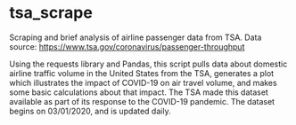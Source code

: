 # tsa_scrape
Scraping and brief analysis of airline passenger data from TSA.
Data source: https://www.tsa.gov/coronavirus/passenger-throughput

Using the requests library and Pandas, this script pulls data about domestic airline traffic volume in the United States from 
the TSA, generates a plot which illustrates the impact of COVID-19 on air travel volume, and makes some basic calculations about that impact. The TSA made this dataset available as part of its response to the COVID-19 pandemic. The dataset begins on 03/01/2020, and is updated daily.


